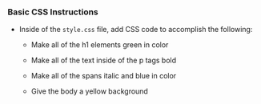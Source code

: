 ### Basic CSS Instructions

* Inside of the `style.css` file, add CSS code to accomplish the following:

  * Make all of the h1 elements green in color

  * Make all of the text inside of the p tags bold

  * Make all of the spans italic and blue in color

  * Give the body a yellow background

